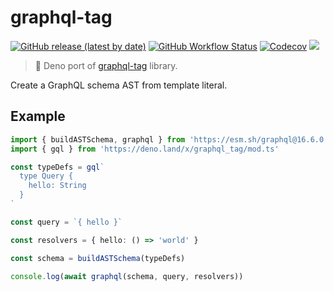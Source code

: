# graphql-tag

[![GitHub release (latest by date)][releases]][releases-page] [![GitHub Workflow Status][gh-actions-img]][github-actions]
[![Codecov][codecov-badge]][codecov] [![][docs-badge]][docs]

> 🦕 Deno port of [graphql-tag](https://github.com/apollographql/graphql-tag) library.

Create a GraphQL schema AST from template literal.

## Example

```ts
import { buildASTSchema, graphql } from 'https://esm.sh/graphql@16.6.0'
import { gql } from 'https://deno.land/x/graphql_tag/mod.ts'

const typeDefs = gql`
  type Query {
    hello: String
  }
`

const query = `{ hello }`

const resolvers = { hello: () => 'world' }

const schema = buildASTSchema(typeDefs)

console.log(await graphql(schema, query, resolvers))
```

[releases]: https://img.shields.io/github/v/release/deno-libs/graphql-tag?style=flat-square
[docs-badge]: https://img.shields.io/github/v/release/deno-libs/graphql-tag?color=yellow&label=Documentation&logo=deno&style=flat-square
[docs]: https://doc.deno.land/https/deno.land/x/graphql_tag/mod.ts
[releases-page]: https://github.com/deno-libs/graphql-tag/releases
[gh-actions-img]: https://img.shields.io/github/actions/workflow/status/deno-libs/graphql-tag/main.yml?branch=master&style=flat-square
[codecov]: https://codecov.io/gh/deno-libs/graphql_tag
[github-actions]: https://github.com/deno-libs/graphql-tag/actions
[codecov-badge]: https://img.shields.io/codecov/c/gh/deno-libs/graphql_tag?style=flat-square
